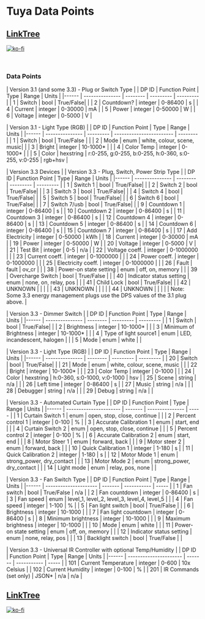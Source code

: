 # Tuya Data Points

## [LinkTree](https://linktr.ee/DzurisHome)

[![ko-fi](https://ko-fi.com/img/githubbutton_sm.svg)](https://ko-fi.com/DzurisHome)

</br>

### Data Points

| Version 3.1 (and some 3.3) - Plug or Switch Type |
| DP ID | Function Point | Type     | Range     | Units     |
|------ | --------------- | -------- | --------- | --------- |
| 1     | Switch          | bool     | True/False|           |
| 2     | Countdown?      | integer  | 0-86400   | s         |
| 4     | Current         | integer  | 0-30000   | mA        |
| 5     | Power           | integer  | 0-50000   | W         |
| 6     | Voltage         | integer  | 0-5000    | V         |

| Version 3.1 - Light Type (RGB) |
| DP ID | Function Point | Type      | Range                    | Units    |
|------ | --------------- | --------- | ------------------------ | -------- |
| 1     | Switch          | bool      | True/False               |          |
| 2     | Mode            | enum      | white, colour, scene, music|         |
| 3     | Bright          | integer   | 10-1000*                 |          |
| 4     | Color Temp      | integer   | 0-1000*                  |          |
| 5     | Color           | hexstring | r:0-255, g:0-255, b:0-255, h:0-360, s:0-255, v:0-255 | rgb+hsv |

| Version 3.3 Devices |
| Version 3.3 - Plug, Switch, Power Strip Type |
| DP ID | Function Point | Type     | Range     | Units     |
|------ | --------------- | -------- | --------- | --------- |
| 1     | Switch 1        | bool     | True/False|           |
| 2     | Switch 2        | bool     | True/False|           |
| 3     | Switch 3        | bool     | True/False|           |
| 4     | Switch 4        | bool     | True/False|           |
| 5     | Switch 5        | bool     | True/False|           |
| 6     | Switch 6        | bool     | True/False|           |
| 7     | Switch 7/usb    | bool     | True/False|           |
| 9     | Countdown 1     | integer  | 0-86400   | s         |
| 10    | Countdown 2     | integer  | 0-86400   | s         |
| 11    | Countdown 3     | integer  | 0-86400   | s         |
| 12    | Countdown 4     | integer  | 0-86400   | s         |
| 13    | Countdown 5     | integer  | 0-86400   | s         |
| 14    | Countdown 6     | integer  | 0-86400   | s         |
| 15    | Countdown 7     | integer  | 0-86400   | s         |
| 17    | Add Electricity | integer  | 0-50000   | kWh       |
| 18    | Current         | integer  | 0-30000   | mA        |
| 19    | Power           | integer  | 0-50000   | W         |
| 20    | Voltage         | integer  | 0-5000    | V         |
| 21    | Test Bit        | integer  | 0-5       | n/a       |
| 22    | Voltage coeff.  | integer  | 0-1000000 |           |
| 23    | Current coeff.  | integer  | 0-1000000 |           |
| 24    | Power coeff.    | integer  | 0-1000000 |           |
| 25    | Electricity coeff. | integer | 0-1000000 |         |
| 26    | Fault           | fault    | ov_cr     |           |
| 38    | Power-on state setting | enum | off, on, memory |    |
| 39    | Overcharge Switch | bool | True/False |           |
| 40    | Indicator status setting | enum | none, on, relay, pos | |
| 41    | Child Lock      | bool     | True/False|           |
| 42    | UNKNOWN         |          |           |           |
| 43    | UNKNOWN         |          |           |           |
| 44    | UNKNOWN         |          |           |           |
| Note: Some 3.3 energy management plugs use the DPS values of the 3.1 plug above. |

| Version 3.3 - Dimmer Switch |
| DP ID | Function Point | Type     | Range     | Units     |
|------ | --------------- | -------- | --------- | --------- |
| 1     | Switch          | bool     | True/False|           |
| 2     | Brightness      | integer  | 10-1000* |           |
| 3     | Minimum of Brightness | integer | 10-1000* |       |
| 4     | Type of light source1 | enum | LED, incandescent, halogen | |
| 5     | Mode            | enum     | white     |           |

| Version 3.3 - Light Type (RGB) |
| DP ID | Function Point | Type     | Range     | Units     |
|------ | --------------- | -------- | --------- | --------- |
| 20    | Switch          | bool     | True/False|           |
| 21    | Mode            | enum     | white, colour, scene, music | |
| 22    | Bright          | integer  | 10-1000* |           |
| 23    | Color Temp      | integer  | 0-1000   |           |
| 24    | Color           | hexstring | h:0-360, s:0-1000, v:0-1000 | hsv |
| 25    | Scene           | string   | n/a       |           |
| 26    | Left time       | integer  | 0-86400  | s         |
| 27    | Music           | string   | n/a       |           |
| 28    | Debugger        | string   | n/a       |           |
| 29    | Debug           | string   | n/a       |           |

| Version 3.3 - Automated Curtain Type |
| DP ID | Function Point         | Type    | Range          | Units |
|------ | ---------------------- | ------- | --------------- | ----- |
| 1     | Curtain Switch 1      | enum    | open, stop, close, continue | |
| 2     | Percent control 1     | integer | 0-100           | %     |
| 3     | Accurate Calibration 1 | enum    | start, end      |       |
| 4     | Curtain Switch 2      | enum    | open, stop, close, continue | |
| 5     | Percent control 2     | integer | 0-100           | %     |
| 6     | Accurate Calibration 2 | enum    | start, end      |       |
| 8     | Motor Steer 1         | enum    | forward, back   |       |
| 9     | Motor steer 2         | enum    | forward, back   |       |
| 10    | Quick Calibration 1    | integer | 1-180           | s     |
| 11    | Quick Calibration 2    | integer | 1-180           | s     |
| 12    | Motor Mode 1          | enum    | strong_power, dry_contact | |
| 13    | Motor Mode 2          | enum    | strong_power, dry_contact | |
| 14    | Light mode            | enum    | relay, pos, none |       |

| Version 3.3 - Fan Switch Type |
| DP ID | Function Point        | Type    | Range        | Units |
|------ | --------------------- | ------- | -----------   | ----- |
| 1     | Fan switch            | bool    | True/False   | n/a   |
| 2     | Fan countdown         | integer | 0-86400      | s     |
| 3     | Fan speed             | enum    | level_1, level_2, level_3, level_4, level_5 | |
| 4     | Fan speed             | integer | 1-100        | %     |
| 5     | Fan light switch      | bool    | True/False   |       |
| 6     | Brightness            | integer | 10-1000      |       |
| 7     | Fan light countdown    | integer | 0-86400      | s     |
| 8     | Minimum brightness    | integer | 10-1000      |       |
| 9     | Maximum brightness    | integer | 10-1000      |       |
| 10    | Mode                  | enum    | white        |       |
| 11    | Power-on state setting | enum    | off, on, memory |     |
| 12    | Indicator status setting | enum  | none, relay, pos |       |
| 13    | Backlight switch      | bool    | True/False   |       |

| Version 3.3 - Universal IR Controller with optional Temp/Humidity |
| DP ID | Function Point         | Type    | Range        | Units |
|------ | ---------------------- | ------- | -----------   | ----- |
| 101   | Current Temperature    | integer | 0-600        | 10x Celsius |
| 102   | Current Humidity       | integer | 0-100        | %     |
| 201   | IR Commands (set only) | JSON*   | n/a          | n/a   |

## [LinkTree](https://linktr.ee/DzurisHome)

[![ko-fi](https://ko-fi.com/img/githubbutton_sm.svg)](https://ko-fi.com/DzurisHome)
